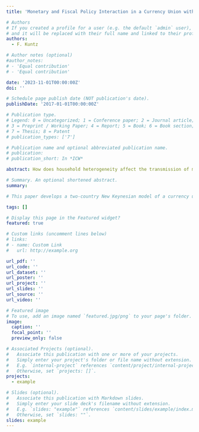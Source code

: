 ```yaml
---
title: 'Monetary and Fiscal Policy Interaction in a Currency Union with Heterogeneous Agents'

# Authors
# If you created a profile for a user (e.g. the default `admin` user), write the username (folder name) here
# and it will be replaced with their full name and linked to their profile.
authors:
  - F. Kuntz

# Author notes (optional)
#author_notes:
# - 'Equal contribution' 
# - 'Equal contribution'

date: '2023-11-01T00:00:00Z'
doi: ''

# Schedule page publish date (NOT publication's date).
publishDate: '2017-01-01T00:00:00Z'

# Publication type.
# Legend: 0 = Uncategorized; 1 = Conference paper; 2 = Journal article;
# 3 = Preprint / Working Paper; 4 = Report; 5 = Book; 6 = Book section;
# 7 = Thesis; 8 = Patent
# publication_types: ['7']

# Publication name and optional abbreviated publication name.
# publication: 
# publication_short: In *ICW*

abstract: How does household heterogeneity affect the transmission of macroeconomic shocks and the interaction of fiscal and monetary policy in a currency union? This paper develops a two-country New Keynesian model of a currency union with household heterogeneity. Member countries are subject to a union-wide monetary policy, but differ in the degree of households heterogeneity and feature sovereign fiscal authorities with counter-cyclical stabilization objectives. The framework provides novel evidence of changes in the response to shocks, both quantitatively and qualitatively, as well as profound policy implications and spillover effects when household heterogeneity is taken into account. The effects of monetary policy and cost-push shocks are significantly amplified. A union-wide productivity shock results in a pronounced economic boom requiring fiscal and monetary policy contractions. In stark contrast to the representative agents literature, a domestic fiscal policy shock has the effect of crowding in private consumption. The existence of Keynesian households in one country of the currency union also results in profound spillover effects to other countries transmitted through the trade of goods and a terms-of-trade channel. Countries with lower proportions of Keynesian households inherit the amplification caused by hand-to-mouth households in other countries. The magnitude of spillover effects tends to increase with the degree of trade openness of the economies.

# Summary. An optional shortened abstract.
summary: 

# This paper develops a two-country New Keynesian model of a currency union with households heterogeneity. Member countries are subject to # a union-wide monetary policy, but differ in the degree of households heterogeneity and feature sovereign fiscal authorities with counter-cyclical # stabilization objectives. The framework provides novel evidence of changes in the response to shocks, both quantitatively and qualitatively, as # well as profound policy implications and spillover effects when household heterogeneity is taken into account.

tags: []

# Display this page in the Featured widget?
featured: true

# Custom links (uncomment lines below)
# links:
# - name: Custom Link
#   url: http://example.org

url_pdf: ''
url_code: ''
url_dataset: ''
url_poster: ''
url_project: ''
url_slides: ''
url_source: ''
url_video: ''

# Featured image
# To use, add an image named `featured.jpg/png` to your page's folder.
image:
  caption: ''
  focal_point: ''
  preview_only: false

# Associated Projects (optional).
#   Associate this publication with one or more of your projects.
#   Simply enter your project's folder or file name without extension.
#   E.g. `internal-project` references `content/project/internal-project/index.md`.
#   Otherwise, set `projects: []`.
projects:
  - example

# Slides (optional).
#   Associate this publication with Markdown slides.
#   Simply enter your slide deck's filename without extension.
#   E.g. `slides: "example"` references `content/slides/example/index.md`.
#   Otherwise, set `slides: ""`.
slides: example
---
```

